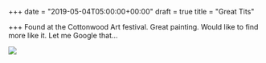 +++
date = "2019-05-04T05:00:00+00:00"
draft = true
title = "Great Tits"

+++
Found at the Cottonwood Art festival. Great painting. Would like to find more like it. Let me Google that…

![](https://res.cloudinary.com/tobyblog/image/upload/v1557015862/img/6E618022-A7BA-401F-9FE7-081B806150F7.jpg)